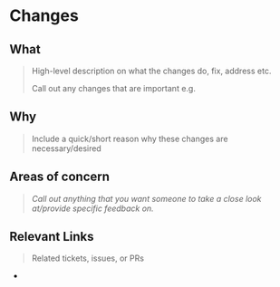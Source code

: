 # Changes

## What

> High-level description on what the changes do, fix, address etc.
>
> Call out any changes that are important e.g.

## Why

> Include a quick/short reason why these changes are necessary/desired

## Areas of concern

> _Call out anything that you want someone to take a close look at/provide specific feedback on._

## Relevant Links

> Related tickets, issues, or PRs

- 
